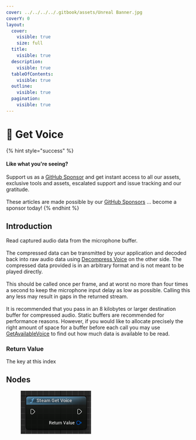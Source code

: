 ```yaml
---
cover: ../../../../.gitbook/assets/Unreal Banner.jpg
coverY: 0
layout:
  cover:
    visible: true
    size: full
  title:
    visible: true
  description:
    visible: true
  tableOfContents:
    visible: true
  outline:
    visible: true
  pagination:
    visible: true
---
```


# 🔵 Get Voice

{% hint style="success" %}
#### Like what you're seeing?

Support us as a [GitHub Sponsor](../../../../become-a-sponsor/) and get instant access to all our assets, exclusive tools and assets, escalated support and issue tracking and our gratitude.\
\
These articles are made possible by our [GitHub Sponsors](../../../../become-a-sponsor/) ... become a sponsor today!
{% endhint %}

## Introduction

Read captured audio data from the microphone buffer.\
\
The compressed data can be transmitted by your application and decoded back into raw audio data using [Decompress Voice](decompress-voice.md) on the other side. The compressed data provided is in an arbitrary format and is not meant to be played directly.\
\
This should be called once per frame, and at worst no more than four times a second to keep the microphone input delay as low as possible. Calling this any less may result in gaps in the returned stream.\
\
It is recommended that you pass in an 8 kilobytes or larger destination buffer for compressed audio. Static buffers are recommended for performance reasons. However, if you would like to allocate precisely the right amount of space for a buffer before each call you may use [GetAvailableVoice](https://partner.steamgames.com/doc/api/ISteamUser#GetAvailableVoice) to find out how much data is available to be read.

### Return Value

The key at this index

## Nodes

<figure><img src="../../../../.gitbook/assets/image (8) (1) (1) (1) (1) (1).png" alt=""><figcaption></figcaption></figure>
